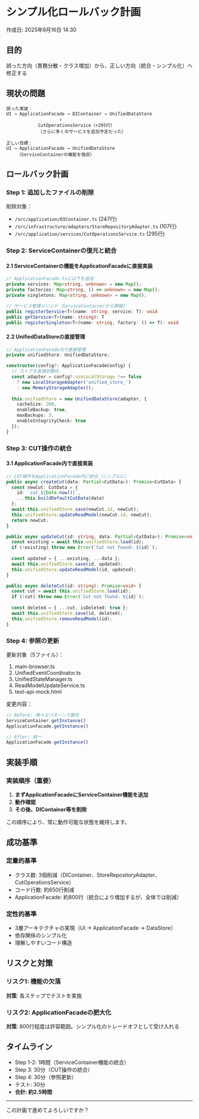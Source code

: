 # シンプル化ロールバック計画
作成日: 2025年9月16日 14:30

## 目的
誤った方向（責務分散・クラス増加）から、正しい方向（統合・シンプル化）へ修正する

## 現状の問題
```
誤った実装：
UI → ApplicationFacade → DIContainer → UnifiedDataStore
                    ↓
            CutOperationsService（+295行）
            （さらに多くのサービスを追加予定だった）

正しい目標：
UI → ApplicationFacade → UnifiedDataStore
    （ServiceContainerの機能を吸収）
```

## ロールバック計画

### Step 1: 追加したファイルの削除
削除対象：
- `/src/application/DIContainer.ts` (247行)
- `/src/infrastructure/adapters/StoreRepositoryAdapter.ts` (107行)
- `/src/application/services/CutOperationsService.ts` (295行)

### Step 2: ServiceContainerの復元と統合

#### 2.1 ServiceContainerの機能をApplicationFacadeに直接実装
```typescript
// ApplicationFacade.tsに以下を追加
private services: Map<string, unknown> = new Map();
private factories: Map<string, () => unknown> = new Map();
private singletons: Map<string, unknown> = new Map();

// サービス管理メソッド（ServiceContainerから移植）
public registerService<T>(name: string, service: T): void
public getService<T>(name: string): T
public registerSingleton<T>(name: string, factory: () => T): void
```

#### 2.2 UnifiedDataStoreの直接管理
```typescript
// ApplicationFacade内で直接管理
private unifiedStore: UnifiedDataStore;

constructor(config?: ApplicationFacadeConfig) {
  // ストアを直接初期化
  const adapter = config?.useLocalStorage !== false 
    ? new LocalStorageAdapter('unified_store_')
    : new MemoryStorageAdapter();
  
  this.unifiedStore = new UnifiedDataStore(adapter, {
    cacheSize: 200,
    enableBackup: true,
    maxBackups: 3,
    enableIntegrityCheck: true
  });
}
```

### Step 3: CUT操作の統合

#### 3.1 ApplicationFacade内で直接実装
```typescript
// CUT操作をApplicationFacade内に統合（シンプルに）
public async createCut(data: Partial<CutData>): Promise<CutData> {
  const newCut: CutData = {
    id: `cut_${Date.now()}`,
    ...this.buildDefaultCutData(data)
  };
  await this.unifiedStore.save(newCut.id, newCut);
  this.unifiedStore.updateReadModel(newCut.id, newCut);
  return newCut;
}

public async updateCut(id: string, data: Partial<CutData>): Promise<void> {
  const existing = await this.unifiedStore.load(id);
  if (!existing) throw new Error(`Cut not found: ${id}`);
  
  const updated = { ...existing, ...data };
  await this.unifiedStore.save(id, updated);
  this.unifiedStore.updateReadModel(id, updated);
}

public async deleteCut(id: string): Promise<void> {
  const cut = await this.unifiedStore.load(id);
  if (!cut) throw new Error(`Cut not found: ${id}`);
  
  const deleted = { ...cut, isDeleted: true };
  await this.unifiedStore.save(id, deleted);
  this.unifiedStore.removeReadModel(id);
}
```

### Step 4: 参照の更新

更新対象（5ファイル）：
1. main-browser.ts
2. UnifiedEventCoordinator.ts
3. UnifiedStateManager.ts
4. ReadModelUpdateService.ts
5. test-api-mock.html

変更内容：
```typescript
// Before: 様々なパターンで散在
ServiceContainer.getInstance()
ApplicationFacade.getInstance()

// After: 統一
ApplicationFacade.getInstance()
```

## 実装手順

### 実装順序（重要）
1. **まずApplicationFacadeにServiceContainer機能を追加**
2. **動作確認**
3. **その後、DIContainer等を削除**

この順序により、常に動作可能な状態を維持します。

## 成功基準

### 定量的基準
- クラス数: 3個削減（DIContainer、StoreRepositoryAdapter、CutOperationsService）
- コード行数: 約650行削減
- ApplicationFacade: 約800行（統合により増加するが、全体では削減）

### 定性的基準
- 3層アーキテクチャの実現（UI → ApplicationFacade → DataStore）
- 依存関係のシンプル化
- 理解しやすいコード構造

## リスクと対策

### リスク1: 機能の欠落
**対策**: 各ステップでテストを実施

### リスク2: ApplicationFacadeの肥大化
**対策**: 800行程度は許容範囲。シンプル化のトレードオフとして受け入れる

## タイムライン
- Step 1-2: 1時間（ServiceContainer機能の統合）
- Step 3: 30分（CUT操作の統合）
- Step 4: 30分（参照更新）
- テスト: 30分
- **合計: 約2.5時間**

---

この計画で進めてよろしいですか？